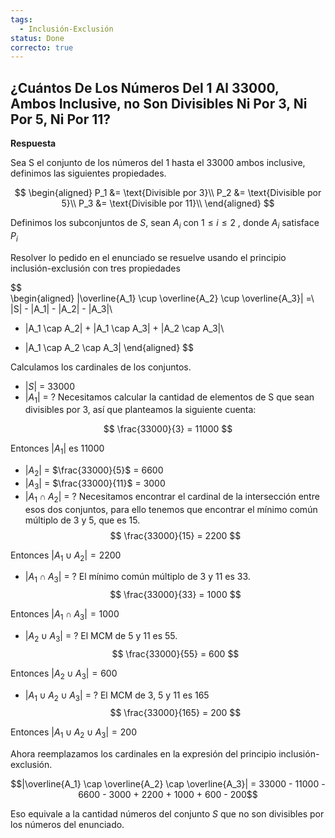 ```yaml
---
tags:
  - Inclusión-Exclusión
status: Done
correcto: true
---
```


## ¿Cuántos De Los Números Del 1 Al 33000, Ambos Inclusive, no Son Divisibles Ni Por 3, Ni Por 5, Ni Por 11?

**Respuesta**

Sea S el conjunto de los números del 1 hasta el 33000 ambos inclusive, definimos las siguientes propiedades.

$$  
\begin{aligned}
P_1 &= \text{Divisible por 3}\\
P_2 &= \text{Divisible por 5}\\
P_3 &= \text{Divisible por 11}\\
\end{aligned}
$$

Definimos los subconjuntos de $S$, sean $A_i$ con $1 \le i \le 2$ , donde $A_i$ satisface $P_i$

Resolver lo pedido en el enunciado se resuelve usando el principio inclusión-exclusión con tres propiedades

$$  
\begin{aligned}
|\overline{A_1} \cup \overline{A_2} \cup \overline{A_3}| =\\
|S| - |A_1| - |A_2| - |A_3|\\
 + |A_1 \cap A_2| + |A_1 \cap A_3| + |A_2 \cap A_3|\\
 - |A_1 \cap A_2 \cap A_3| 
\end{aligned}
$$

Calculamos los cardinales de los conjuntos.

- $|S|$ = 33000
- $|A_1|$ = $?$
Necesitamos calcular la cantidad de elementos de S que sean divisibles por 3, así que planteamos la siguiente cuenta:

$$
\frac{33000}{3} = 11000
$$

Entonces $|A_1|$ es 11000

- $|A_2|$ = $\frac{33000}{5}$ = 6600
- $|A_3|$ = $\frac{33000}{11}$ = 3000
- $|A_1 \cap A_2|$ = $?$
Necesitamos encontrar el cardinal de la intersección entre esos dos conjuntos, para ello tenemos que encontrar el mínimo común múltiplo de 3 y 5, que es 15.
$$
\frac{33000}{15} = 2200
$$

Entonces $|A_1 \cup A_2| = 2200$

- $|A_1 \cap A_3|$ = $?$
El mínimo común múltiplo de 3 y 11 es 33.
$$
\frac{33000}{33} = 1000
$$

Entonces $|A_1 \cap A_3| = 1000$

- $|A_2 \cup A_3|$ = $?$
El MCM de 5 y 11 es 55.
$$
\frac{33000}{55} = 600
$$

Entonces $|A_2 \cup A_3| = 600$

- $|A_1 \cup A_2 \cup A_3|$ = $?$
El MCM de 3, 5 y 11 es 165
$$
\frac{33000}{165} = 200
$$

Entonces $|A_1 \cup A_2 \cup A_3| = 200$

Ahora reemplazamos los cardinales en la expresión del principio inclusión-exclusión.

$$|\overline{A_1} \cap \overline{A_2} \cap \overline{A_3}| = 33000 - 11000 - 6600 - 3000 + 2200 + 1000 + 600 - 200$$

Eso equivale a la cantidad números del conjunto $S$ que no son divisibles por los números del enunciado.
